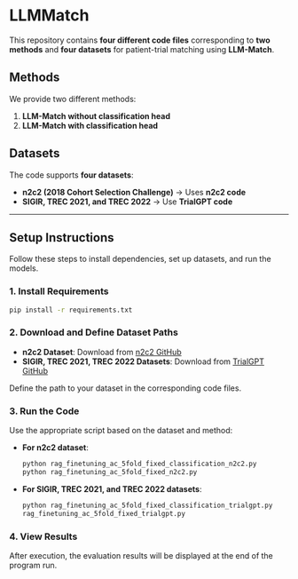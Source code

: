 # LLMMatch

This repository contains **four different code files** corresponding to **two methods** and **four datasets** for patient-trial matching using **LLM-Match**.  

## **Methods**  
We provide two different methods:  
1. **LLM-Match without classification head**  
2. **LLM-Match with classification head**  

## **Datasets**  
The code supports **four datasets**:  
- **n2c2 (2018 Cohort Selection Challenge)** → Uses **n2c2 code**  
- **SIGIR, TREC 2021, and TREC 2022** → Use **TrialGPT code**  

---  

## **Setup Instructions**  

Follow these steps to install dependencies, set up datasets, and run the models.  

### **1. Install Requirements**  
```bash  
pip install -r requirements.txt  
```  

### **2. Download and Define Dataset Paths**  
- **n2c2 Dataset**: Download from [n2c2 GitHub](https://github.com/som-shahlab/clinical_trial_patient_matching)  
- **SIGIR, TREC 2021, TREC 2022 Datasets**: Download from [TrialGPT GitHub](https://github.com/ncbi-nlp/TrialGPT)  

Define the path to your dataset in the corresponding code files.  

### **3. Run the Code**  
Use the appropriate script based on the dataset and method:  

- **For n2c2 dataset**:  
  ```bash  
  python rag_finetuning_ac_5fold_fixed_classification_n2c2.py
  python rag_finetuning_ac_5fold_fixed_n2c2.py  
  ```  

- **For SIGIR, TREC 2021, and TREC 2022 datasets**:  
  ```bash  
  python rag_finetuning_ac_5fold_fixed_classification_trialgpt.py
  rag_finetuning_ac_5fold_fixed_trialgpt.py  
  ```  

### **4. View Results**  
After execution, the evaluation results will be displayed at the end of the program run.

